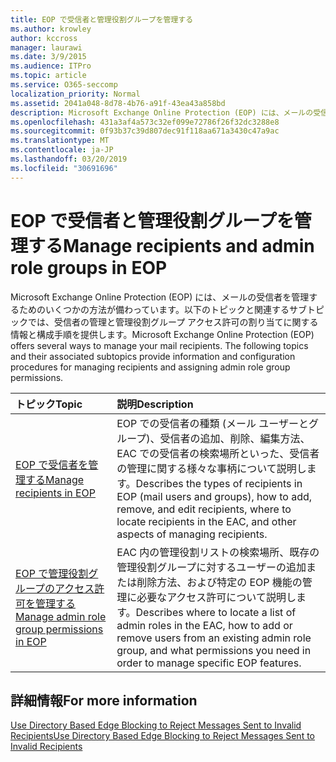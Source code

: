 ```yaml
---
title: EOP で受信者と管理役割グループを管理する
ms.author: krowley
author: kccross
manager: laurawi
ms.date: 3/9/2015
ms.audience: ITPro
ms.topic: article
ms.service: O365-seccomp
localization_priority: Normal
ms.assetid: 2041a048-8d78-4b76-a91f-43ea43a858bd
description: Microsoft Exchange Online Protection (EOP) には、メールの受信者を管理するためのいくつかの方法が備わっています。以下のトピックと関連するサブトピックでは、受信者の管理と管理役割グループ アクセス許可の割り当てに関する情報と構成手順を提供します。
ms.openlocfilehash: 431a3af4a573c32ef099e72786f26f32dc3288e8
ms.sourcegitcommit: 0f93b37c39d807dec91f118aa671a3430c47a9ac
ms.translationtype: MT
ms.contentlocale: ja-JP
ms.lasthandoff: 03/20/2019
ms.locfileid: "30691696"
---
```

# <a name="manage-recipients-and-admin-role-groups-in-eop"></a><span data-ttu-id="1cfeb-104">EOP で受信者と管理役割グループを管理する</span><span class="sxs-lookup"><span data-stu-id="1cfeb-104">Manage recipients and admin role groups in EOP</span></span>

<span data-ttu-id="1cfeb-p102">Microsoft Exchange Online Protection (EOP) には、メールの受信者を管理するためのいくつかの方法が備わっています。以下のトピックと関連するサブトピックでは、受信者の管理と管理役割グループ アクセス許可の割り当てに関する情報と構成手順を提供します。</span><span class="sxs-lookup"><span data-stu-id="1cfeb-p102">Microsoft Exchange Online Protection (EOP) offers several ways to manage your mail recipients. The following topics and their associated subtopics provide information and configuration procedures for managing recipients and assigning admin role group permissions.</span></span>
  
|<span data-ttu-id="1cfeb-107">**トピック**</span><span class="sxs-lookup"><span data-stu-id="1cfeb-107">**Topic**</span></span>|<span data-ttu-id="1cfeb-108">**説明**</span><span class="sxs-lookup"><span data-stu-id="1cfeb-108">**Description**</span></span>|
|:-----|:-----|
|[<span data-ttu-id="1cfeb-109">EOP で受信者を管理する</span><span class="sxs-lookup"><span data-stu-id="1cfeb-109">Manage recipients in EOP</span></span>](manage-recipients-in-eop.md) <br/> |<span data-ttu-id="1cfeb-110">EOP での受信者の種類 (メール ユーザーとグループ)、受信者の追加、削除、編集方法、EAC での受信者の検索場所といった、受信者の管理に関する様々な事柄について説明します。</span><span class="sxs-lookup"><span data-stu-id="1cfeb-110">Describes the types of recipients in EOP (mail users and groups), how to add, remove, and edit recipients, where to locate recipients in the EAC, and other aspects of managing recipients.</span></span>  <br/> |
|[<span data-ttu-id="1cfeb-111">EOP で管理役割グループのアクセス許可を管理する</span><span class="sxs-lookup"><span data-stu-id="1cfeb-111">Manage admin role group permissions in EOP</span></span>](manage-admin-role-group-permissions-in-eop.md) <br/> |<span data-ttu-id="1cfeb-112">EAC 内の管理役割リストの検索場所、既存の管理役割グループに対するユーザーの追加または削除方法、および特定の EOP 機能の管理に必要なアクセス許可について説明します。</span><span class="sxs-lookup"><span data-stu-id="1cfeb-112">Describes where to locate a list of admin roles in the EAC, how to add or remove users from an existing admin role group, and what permissions you need in order to manage specific EOP features.</span></span>  <br/> |
   
## <a name="for-more-information"></a><span data-ttu-id="1cfeb-113">詳細情報</span><span class="sxs-lookup"><span data-stu-id="1cfeb-113">For more information</span></span>

[<span data-ttu-id="1cfeb-114">Use Directory Based Edge Blocking to Reject Messages Sent to Invalid Recipients</span><span class="sxs-lookup"><span data-stu-id="1cfeb-114">Use Directory Based Edge Blocking to Reject Messages Sent to Invalid Recipients</span></span>](http://technet.microsoft.com/library/ca7b7416-92ed-40ad-abdb-695be46ea2e4.aspx)
  

